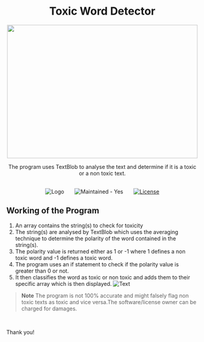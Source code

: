 # <div align="center">Toxic Word Detector</div> 
 <p align="center">
  <img 
    width="500"
    height="350"
    src="https://user-images.githubusercontent.com/96690322/188764931-ffe77a5d-e849-4b38-938a-eeb001eab6e9.jpeg"
  >
</p>
<div align = "center">
The program uses TextBlob to analyse the text and determine if it is a toxic or a non toxic text. 

<br>
<br>

![Logo](https://img.shields.io/github/commit-activity/w/Coding-Storm/Text-Sentimetal-Analysis?color=brightgreen&label=commits&logo=python&logoColor=gold&style=for-the-badge) &nbsp; &nbsp; &nbsp; ![Maintained - Yes](https://img.shields.io/badge/Maintained-Partially-gold?style=for-the-badge&logo=github&logoColor=gold) &nbsp; &nbsp; &nbsp; [![License](https://img.shields.io/badge/License-Apache_2.0-blue.svg?style=for-the-badge&logo)](https://opensource.org/licenses/Apache-2.0)
</div>

## Working of the Program
1. An array contains the string(s) to check for toxicity 
2. The string(s) are analysed by TextBlob which uses the averaging technique to determine the polarity of the word contained in the string(s).
3. The polarity value is returned either as 1 or -1 where 1 defines a non toxic word and -1 defines a toxic word.
4. The program uses an if statement to check if the polarity value is greater than 0 or not.
5. It then classifies the word as toxic or non toxic and adds them to their specific array which is then displayed.
![Text](https://user-images.githubusercontent.com/96690322/188584499-75e4e382-8606-4d2d-a0d1-63914ccb5b47.png)

> __Note__
The program is not 100% accurate and might falsely flag non toxic texts as toxic and vice versa.The software/license owner can be charged for damages.

<br>

Thank you!

